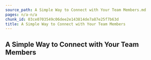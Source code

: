```yaml
---
source_path: A Simple Way to Connect with Your Team Members.md
pages: n/a-n/a
chunk_id: 03ce0703549c06dee2e143814de7a87e25f7b63d
title: A Simple Way to Connect with Your Team Members
---
```

## A Simple Way to Connect with Your Team Members
